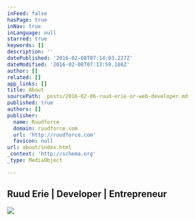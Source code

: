 ```yaml
---
inFeed: false
hasPage: true
inNav: true
inLanguage: null
starred: true
keywords: []
description: ''
datePublished: '2016-02-08T07:14:03.227Z'
dateModified: '2016-02-08T07:13:59.186Z'
author: []
related: []
app_links: []
title: About
sourcePath: _posts/2016-02-06-ruud-erie-or-web-developer.md
published: true
authors: []
publisher:
  name: Ruudforce
  domain: ruudforce.com
  url: 'http://ruudforce.com'
  favicon: null
url: about/index.html
_context: 'http://schema.org'
_type: MediaObject

---
```

<article style=""><h1>Ruud Erie | Developer | Entrepreneur</h1></article>

![](https://the-grid-user-content.s3-us-west-2.amazonaws.com/81d0d10d-8dd4-4ed5-9fa3-6ea577abbb78.jpg)